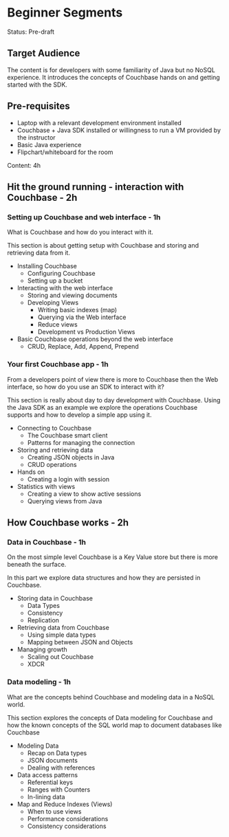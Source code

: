 Beginner Segments
=================

Status: Pre-draft

Target Audience
---------------

The content is for developers with some familiarity of Java but no NoSQL
experience. It introduces the concepts of Couchbase hands on and getting started
with the SDK.

Pre-requisites
---------------

 * Laptop with a relevant development environment installed
 * Couchbase + Java SDK installed or willingness to run a VM provided by the instructor
 * Basic Java experience
 * Flipchart/whiteboard for the room

Content: 4h

Hit the ground running - interaction with Couchbase - 2h
--------------------------------------------------------

### Setting up Couchbase and web interface - 1h

What is Couchbase and how do you interact with it.

This section is about getting setup with Couchbase and storing and retrieving
data from it.

- Installing Couchbase
  - Configuring Couchbase
  - Setting up a bucket
- Interacting with the web interface
  - Storing and viewing documents
  - Developing Views
    - Writing basic indexes (map)
    - Querying via the Web interface
    - Reduce views
    - Development vs Production Views
- Basic Couchbase operations beyond the web interface
  - CRUD, Replace, Add, Append, Prepend

### Your first Couchbase app - 1h

From a developers point of view there is more to Couchbase then the Web
interface, so how do you use an SDK to interact with it?

This section is really about day to day development with Couchbase. Using the
Java SDK as an example we explore the operations Couchbase supports and how to
develop a simple app using it.

- Connecting to Couchbase
  - The Couchbase smart client
  - Patterns for managing the connection
- Storing and retrieving data
  - Creating JSON objects in Java
  - CRUD operations
- Hands on
  - Creating a login with session
- Statistics with views
  - Creating a view to show active sessions
  - Querying views from Java

How Couchbase works - 2h
------------------------

### Data in Couchbase - 1h

On the most simple level Couchbase is a Key Value store but there is more
beneath the surface.

In this part we explore data structures and how they are persisted in Couchbase.

- Storing data in Couchbase
  - Data Types
  - Consistency
  - Replication
- Retrieving data from Couchbase
  - Using simple data types
  - Mapping between JSON and Objects
- Managing growth
  - Scaling out Couchbase
  - XDCR

### Data modeling - 1h

What are the concepts behind Couchbase and modeling data in a NoSQL world.

This section explores the concepts of Data modeling for Couchbase and how the
known concepts of the SQL world map to document databases like Couchbase

- Modeling Data
  - Recap on Data types
  - JSON documents
  - Dealing with references
- Data access patterns
  - Referential keys
  - Ranges with Counters
  - In-lining data
- Map and Reduce Indexes (Views)
  - When to use views
  - Performance considerations
  - Consistency considerations

